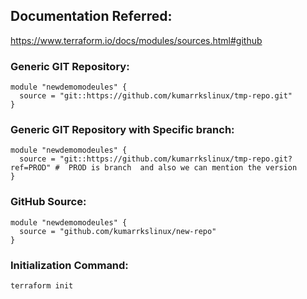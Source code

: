 
## Documentation Referred:

https://www.terraform.io/docs/modules/sources.html#github


### Generic GIT Repository:

```hcl
module "newdemomodeules" {
  source = "git::https://github.com/kumarrkslinux/tmp-repo.git"
}
```

### Generic GIT Repository with Specific branch:
```hcl
module "newdemomodeules" {
  source = "git::https://github.com/kumarrkslinux/tmp-repo.git?ref=PROD" #  PROD is branch  and also we can mention the version 
}
```

### GitHub Source:
```hcl
module "newdemomodeules" {
  source = "github.com/kumarrkslinux/new-repo"
}
```

### Initialization Command:
```hcl
terraform init
```
